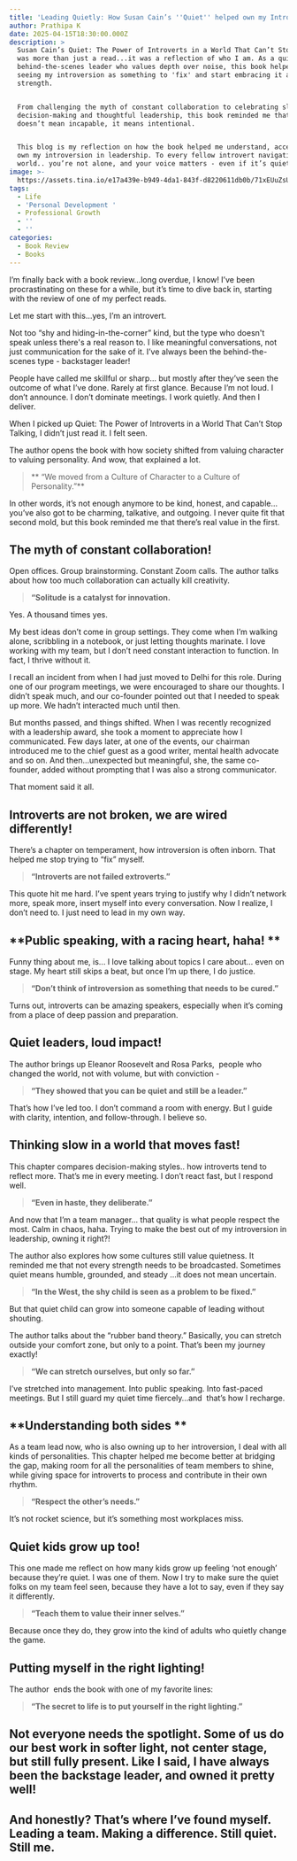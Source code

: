 ```yaml
---
title: 'Leading Quietly: How Susan Cain’s ''Quiet'' helped own my Introversion '
author: Prathipa K
date: 2025-04-15T18:30:00.000Z
description: >
  Susan Cain’s Quiet: The Power of Introverts in a World That Can’t Stop Talking
  was more than just a read...it was a reflection of who I am. As a quiet,
  behind-the-scenes leader who values depth over noise, this book helped me stop
  seeing my introversion as something to 'fix' and start embracing it as a
  strength.


  From challenging the myth of constant collaboration to celebrating slow
  decision-making and thoughtful leadership, this book reminded me that quiet
  doesn’t mean incapable, it means intentional.


  This blog is my reflection on how the book helped me understand, accept, and
  own my introversion in leadership. To every fellow introvert navigating a loud
  world.. you’re not alone, and your voice matters - even if it’s quiet!
image: >-
  https://assets.tina.io/e17a439e-b949-4da1-843f-d8220611db0b/71xEUuZsUoL._AC_UF1000,1000_QL80_.jpg
tags:
  - Life
  - 'Personal Development '
  - Professional Growth
  - ''
  - ''
categories:
  - Book Review
  - Books
---
```


I’m finally back with a book review…long overdue, I know! I’ve been procrastinating on these for a while, but it’s time to dive back in, starting with the review of one of my perfect reads.

Let me start with this…yes, I’m an introvert.

Not too “shy and hiding-in-the-corner” kind, but the type who doesn't speak unless there's a real reason to. I like meaningful conversations, not just communication for the sake of it. I’ve always been the behind-the-scenes type - backstager leader!

People have called me skillful or sharp… but mostly after they’ve seen the outcome of what I’ve done. Rarely at first glance. Because I’m not loud. I don’t announce. I don’t dominate meetings. I work quietly. And then I deliver.

When I picked up Quiet: The Power of Introverts in a World That Can’t Stop Talking, I didn’t just read it. I felt seen.

The author opens the book with how society shifted from valuing character to valuing personality. And wow, that explained a lot.

> ** “We moved from a Culture of Character to a Culture of Personality.”**

In other words, it’s not enough anymore to be kind, honest, and capable… you’ve also got to be charming, talkative, and outgoing. I never quite fit that second mold, but this book reminded me that there’s real value in the first.

## **The myth of constant collaboration!**

Open offices. Group brainstorming. Constant Zoom calls. The author talks about how too much collaboration can actually kill creativity.

> **“Solitude is a catalyst for innovation.**

Yes. A thousand times yes.

My best ideas don’t come in group settings. They come when I’m walking alone, scribbling in a notebook, or just letting thoughts marinate. I love working with my team, but I don’t need constant interaction to function. In fact, I thrive without it. 

I recall an incident from when I had just moved to Delhi for this role. During one of our program meetings, we were encouraged to share our thoughts. I didn’t speak much, and our co-founder pointed out that I needed to speak up more. We hadn’t interacted much until then.

But months passed, and things shifted. When I was recently recognized with a leadership award, she took a moment to appreciate how I communicated. Few days later, at one of the events, our chairman introduced me to the chief guest as a good writer, mental health advocate and so on. And then…unexpected but meaningful, she, the same co-founder, added without prompting that I was also a strong communicator. 

That moment said it all.

## **Introverts are not broken, we are wired differently!**

There’s a chapter on temperament, how introversion is often inborn. That helped me stop trying to “fix” myself.

> **“Introverts are not failed extroverts.”**

This quote hit me hard. I’ve spent years trying to justify why I didn’t network more, speak more, insert myself into every conversation. Now I realize, I don’t need to. I just need to lead in my own way.

## **Public speaking, with a racing heart, haha! **

Funny thing about me, is... I love talking about topics I care about… even on stage. My heart still skips a beat, but once I’m up there, I do justice.

> **“Don’t think of introversion as something that needs to be cured.”**

Turns out, introverts can be amazing speakers, especially when it’s coming from a place of deep passion and preparation. 

## **Quiet leaders, loud impact!**

The author brings up Eleanor Roosevelt and Rosa Parks,  people who changed the world, not with volume, but with conviction -

> **“They showed that you can be quiet and still be a leader.”**

That’s how I’ve led too. I don’t command a room with energy. But I guide with clarity, intention, and follow-through. I believe so. 

## **Thinking slow in a world that moves fast!**

This chapter compares decision-making styles.. how introverts tend to reflect more. That’s me in every meeting. I don’t react fast, but I respond well.

> **“Even in haste, they deliberate.”**

And now that I’m a team manager... that quality is what people respect the most. Calm in chaos, haha. Trying to make the best out of my introversion in leadership, owning it right?!

The author  also explores how some cultures still value quietness. It reminded me that not every strength needs to be broadcasted. Sometimes quiet means humble, grounded, and steady …it does not mean uncertain.

> **“In the West, the shy child is seen as a problem to be fixed.”**

But that quiet child can grow into someone capable of leading without shouting.

The author talks about the “rubber band theory.” Basically, you can stretch outside your comfort zone, but only to a point. That’s been my journey exactly!

> **“We can stretch ourselves, but only so far.”**

I’ve stretched into management. Into public speaking. Into fast-paced meetings. But I still guard my quiet time fiercely…and  that’s how I recharge.

## **Understanding both sides **

As a team lead now, who is also owning up to her introversion, I deal with all kinds of personalities. This chapter helped me become better at bridging the gap, making room for all the personalities of team members to shine, while giving space for introverts to process and contribute in their own rhythm. 

> **“Respect the other’s needs.”**

It’s not rocket science, but it’s something most workplaces miss.

## **Quiet kids grow up too!**

This one made me reflect on how many kids grow up feeling ‘not enough’ because they’re quiet. I was one of them. Now I try to make sure the quiet folks on my team feel seen, because they have a lot to say, even if they say it differently.

> **“Teach them to value their inner selves.”**

Because once they do, they grow into the kind of adults who quietly change the game.

## **Putting myself in the right lighting!**

The author  ends the book with one of my favorite lines:

> **“The secret to life is to put yourself in the right lighting.”**

## Not everyone needs the spotlight. Some of us do our best work in softer light, not center stage, but still fully present. Like I said, I have always been the backstage leader, and owned it pretty well!

## And honestly? That’s where I’ve found myself. Leading a team. Making a difference. Still quiet. Still me.
